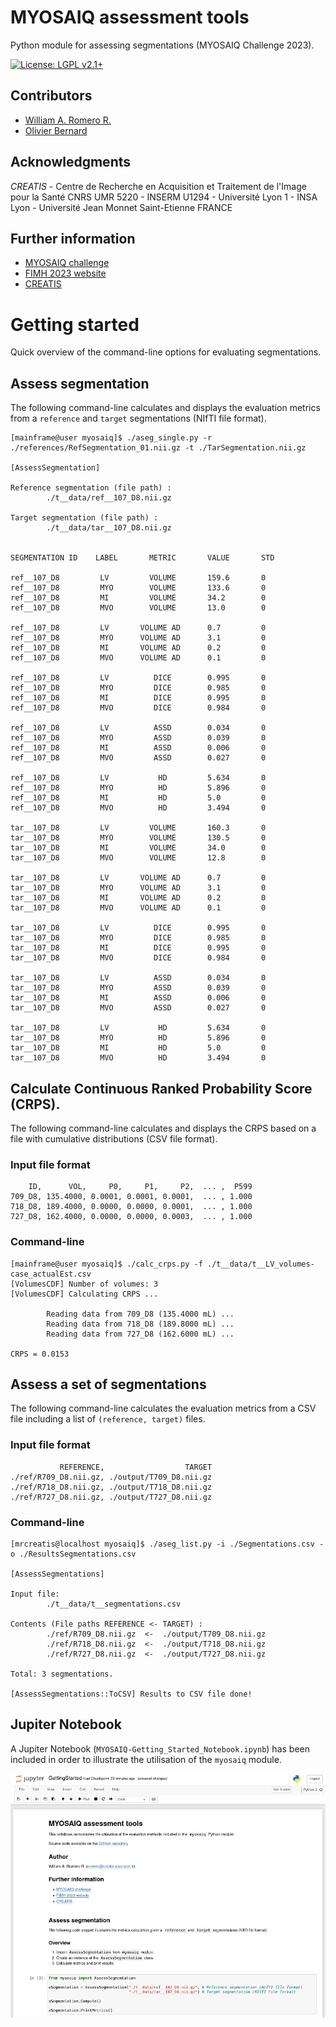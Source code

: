 # MYOSAIQ assessment tools

Python module for assessing segmentations (MYOSAIQ Challenge 2023).

[![License: LGPL v2.1+](https://img.shields.io/badge/licence-CeCILL%202.1-blue)](http://www.cecill.info/index.en.html)


## Contributors

* [William A. Romero R.](https://github.com/waromero)
* [Olivier Bernard](https://www.creatis.insa-lyon.fr/~bernard/contact.html)


## Acknowledgments

*CREATIS* - Centre de Recherche en Acquisition et Traitement de l'Image pour la Santé
CNRS UMR 5220 - INSERM U1294 - Université Lyon 1 - INSA Lyon - Université Jean Monnet Saint-Etienne
FRANCE 

## Further information

- [MYOSAIQ challenge](https://www.creatis.insa-lyon.fr/Challenge/myosaiq/)
- [FIMH 2023 website](https://fimh2023.sciencesconf.org) 
- [CREATIS](https://www.creatis.insa-lyon.fr/)


# Getting started

Quick overview of the command-line options for evaluating segmentations.

## Assess segmentation

The following command-line calculates and displays the evaluation metrics from a ```reference``` and ```target``` segmentations (NIfTI file format).

```
[mainframe@user myosaiq]$ ./aseg_single.py -r ./references/RefSegmentation_01.nii.gz -t ./TarSegmentation.nii.gz

[AssessSegmentation]

Reference segmentation (file path) : 
        ./t__data/ref__107_D8.nii.gz

Target segmentation (file path) : 
        ./t__data/tar__107_D8.nii.gz


SEGMENTATION ID    LABEL       METRIC       VALUE       STD        

ref__107_D8         LV         VOLUME       159.6       0          
ref__107_D8         MYO        VOLUME       133.6       0          
ref__107_D8         MI         VOLUME       34.2        0          
ref__107_D8         MVO        VOLUME       13.0        0          

ref__107_D8         LV       VOLUME AD      0.7         0          
ref__107_D8         MYO      VOLUME AD      3.1         0          
ref__107_D8         MI       VOLUME AD      0.2         0          
ref__107_D8         MVO      VOLUME AD      0.1         0          

ref__107_D8         LV          DICE        0.995       0          
ref__107_D8         MYO         DICE        0.985       0          
ref__107_D8         MI          DICE        0.995       0          
ref__107_D8         MVO         DICE        0.984       0          

ref__107_D8         LV          ASSD        0.034       0          
ref__107_D8         MYO         ASSD        0.039       0          
ref__107_D8         MI          ASSD        0.006       0          
ref__107_D8         MVO         ASSD        0.027       0          

ref__107_D8         LV           HD         5.634       0          
ref__107_D8         MYO          HD         5.896       0          
ref__107_D8         MI           HD         5.0         0          
ref__107_D8         MVO          HD         3.494       0          

tar__107_D8         LV         VOLUME       160.3       0          
tar__107_D8         MYO        VOLUME       130.5       0          
tar__107_D8         MI         VOLUME       34.0        0          
tar__107_D8         MVO        VOLUME       12.8        0          

tar__107_D8         LV       VOLUME AD      0.7         0          
tar__107_D8         MYO      VOLUME AD      3.1         0          
tar__107_D8         MI       VOLUME AD      0.2         0          
tar__107_D8         MVO      VOLUME AD      0.1         0          

tar__107_D8         LV          DICE        0.995       0          
tar__107_D8         MYO         DICE        0.985       0          
tar__107_D8         MI          DICE        0.995       0          
tar__107_D8         MVO         DICE        0.984       0          

tar__107_D8         LV          ASSD        0.034       0          
tar__107_D8         MYO         ASSD        0.039       0          
tar__107_D8         MI          ASSD        0.006       0          
tar__107_D8         MVO         ASSD        0.027       0          

tar__107_D8         LV           HD         5.634       0          
tar__107_D8         MYO          HD         5.896       0          
tar__107_D8         MI           HD         5.0         0          
tar__107_D8         MVO          HD         3.494       0 

```

## Calculate Continuous Ranked Probability Score (CRPS).

The following command-line calculates and displays the CRPS based on a file with cumulative distributions (CSV file format).

### Input file format

```
    ID,      VOL,     P0,     P1,     P2,  ... ,  P599
709_D8, 135.4000, 0.0001, 0.0001, 0.0001,  ... , 1.000
718_D8, 189.4000, 0.0000, 0.0000, 0.0001,  ... , 1.000
727_D8, 162.4000, 0.0000, 0.0000, 0.0003,  ... , 1.000
```

### Command-line

```
[mainframe@user myosaiq]$ ./calc_crps.py -f ./t__data/t__LV_volumes-case_actualEst.csv 
[VolumesCDF] Number of volumes: 3
[VolumesCDF] Calculating CRPS ...

        Reading data from 709_D8 (135.4000 mL) ...
        Reading data from 718_D8 (189.8000 mL) ...
        Reading data from 727_D8 (162.6000 mL) ...

CRPS = 0.0153

```

## Assess a set of segmentations

The following command-line calculates the evaluation metrics from a CSV file including a list of ```(reference, target)``` files.


### Input file format

```
           REFERENCE,                  TARGET
./ref/R709_D8.nii.gz, ./output/T709_D8.nii.gz 
./ref/R718_D8.nii.gz, ./output/T718_D8.nii.gz
./ref/R727_D8.nii.gz, ./output/T727_D8.nii.gz
```

### Command-line

```
[mrcreatis@localhost myosaiq]$ ./aseg_list.py -i ./Segmentations.csv -o ./ResultsSegmentations.csv  

[AssessSegmentations]

Input file: 
        ./t__data/t__segmentations.csv

Contents (File paths REFERENCE <- TARGET) : 
        ./ref/R709_D8.nii.gz  <-  ./output/T709_D8.nii.gz 
        ./ref/R718_D8.nii.gz  <-  ./output/T718_D8.nii.gz
        ./ref/R727_D8.nii.gz  <-  ./output/T727_D8.nii.gz        

Total: 3 segmentations.

[AssessSegmentations::ToCSV] Results to CSV file done!
```

## Jupiter Notebook

A Jupiter Notebook (```MYOSAIQ-Getting_Started_Notebook.ipynb```) has been included in order to illustrate the utilisation of the ```myosaiq``` module.


[![Getting started notebook](./docs/MYOSAIQ-GettingStarted-JupyterNotebook-Screenshot.png)](MYOSAIQ-Getting_Started_Notebook.ipynb "Getting started")